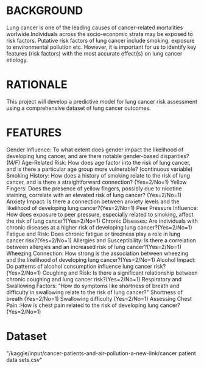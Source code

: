 # BACKGROUND
Lung cancer is one of the leading causes of cancer-related mortalities worlwide.Individuals across the socio-economic strata may be exposed to risk factors. Putative risk factors of lung cancer include smoking, exposure to environmental pollution etc. However, it is important for us to identify key features (risk factors) with the most accurate effect{s} on lung cancer etiology.
# RATIONALE
This project will develop a predictive model for lung cancer risk assessment using a comprehensive dataset of lung cancer outcomes.
# FEATURES
Gender Influence: To what extent does gender impact the likelihood of developing lung cancer, and are there notable gender-based disparities? (M/F)
Age-Related Risk: How does age factor into the risk of lung cancer, and is there a particular age group more vulnerable? (continuous variable)
Smoking History: How does a history of smoking relate to the risk of lung cancer, and is there a straightforward connection? (Yes=2/No=1)
Yellow Fingers: Does the presence of yellow fingers, possibly due to nicotine staining, correlate with an elevated risk of lung cancer? (Yes=2/No=1)
Anxiety Impact: Is there a connection between anxiety levels and the likelihood of developing lung cancer?(Yes=2/No=1)
Peer Pressure Influence: How does exposure to peer pressure, especially related to smoking, affect the risk of lung cancer?(Yes=2/No=1)
Chronic Diseases: Are individuals with chronic diseases at a higher risk of developing lung cancer?(Yes=2/No=1)
Fatigue and Risk: Does chronic fatigue or tiredness play a role in lung cancer risk?(Yes=2/No=1)
Allergies and Susceptibility: Is there a correlation between allergies and an increased risk of lung cancer?(Yes=2/No=1)
Wheezing Connection: How strong is the association between wheezing and the likelihood of developing lung cancer?(Yes=2/No=1)
Alcohol Impact: Do patterns of alcohol consumption influence lung cancer risk?(Yes=2/No=1)
Coughing and Risk: Is there a significant relationship between chronic coughing and lung cancer risk?(Yes=2/No=1)
Respiratory and Swallowing Factors: "How do symptoms like shortness of breath and difficulty in swallowing relate to the risk of lung cancer?"
Shortness of breath (Yes=2/No=1)
Swallowing difficulty (Yes=2/No=1)
Assessing Chest Pain :How is chest pain related to the risk of developing lung cancer? (Yes=2/No=1)

# Dataset
"/kaggle/input/cancer-patients-and-air-pollution-a-new-link/cancer patient data sets.csv"
